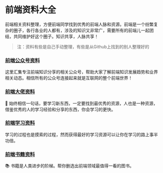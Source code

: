 # 前端资料大全

前端相关资料整理，方便前端同学找到优秀的前端人脉和资源。前端是一个纷繁复杂的圈子，各行各业的人都有，涉及的知识又非常广，需要所有的前端儿一起团结，共同维护好这个圈子。知识共享，人脉共享！


>注：资料有些是自己手动整理，有些是从Github上找到的别人整理好的

### [前端公众号资料](https://github.com/fantingsheng/front-end-wechat/blob/main/wechat.md)

这里汇集专注前端知识分享的相关公众号，帮助大家了解前端知识发展趋势和业界相关动态。相信所有的公众号连接起来就是互联网的整个前端世界！

### [前端大佬资料](https://github.com/fantingsheng/front-end-wechat/blob/main/dalao.md)

🧍‍ 始终相信一句话，要学习新东西，一定要找到最优秀的资源，人也是一种资源，借鉴优秀的人的学习经验和分享的东西，你会学习的更快。


### [前端学习资料](https://github.com/fantingsheng/front-end-wechat/blob/main/source.md)

学习的过程也是摸索的过程，然而获得最好的学习资源可以让你在学习的路上事半功倍。

### [前端书籍资料](https://github.com/fantingsheng/front-end-wechat/blob/main/book.md)

📚 书籍是人类进步的阶梯。帮你删选出前端领域最值得一看的图书。
